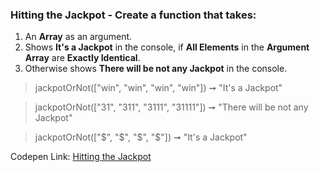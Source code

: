 ### Hitting the Jackpot - Create a function that takes: 

1. An **Array** as an argument. 
1. Shows **It's a Jackpot** in the console, if **All Elements** in the **Argument Array** are **Exactly Identical**.
1. Otherwise shows **There will be not any Jackpot** in the console. 

> jackpotOrNot(["win", "win", "win", "win"]) ➞ "It's a Jackpot" 

> jackpotOrNot(["31", "311", "3111", "31111"]) ➞ "There will be not any Jackpot"

> jackpotOrNot(["$", "$", "$", "$"]) ➞ "It's a Jackpot" 

Codepen Link: [Hitting the Jackpot]()